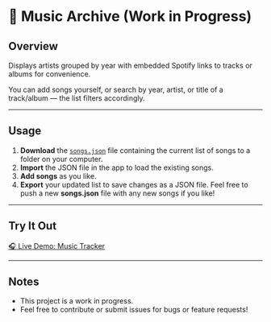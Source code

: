 # 🎵 Music Archive (Work in Progress)

## Overview

Displays artists grouped by year with embedded Spotify links to tracks or albums for convenience.

You can add songs yourself, or search by year, artist, or title of a track/album — the list filters accordingly.

---

## Usage

1. **Download** the [`songs.json`](./songs.json) file containing the current list of songs to a folder on your computer.
2. **Import** the JSON file in the app to load the existing songs.
3. **Add songs** as you like.
4. **Export** your updated list to save changes as a JSON file. Feel free to push a new **songs.json** file with any new songs if you like!

---

## Try It Out

[🎧 Live Demo: Music Tracker](https://dracupjames.github.io/MusicTracker/)

---

## Notes

- This project is a work in progress.  
- Feel free to contribute or submit issues for bugs or feature requests!
